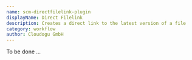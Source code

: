 ```yaml
---
name: scm-directfilelink-plugin
displayName: Direct Filelink
description: Creates a direct link to the latest version of a file
category: workflow
author: Cloudogu GmbH
---
```


To be done ...
